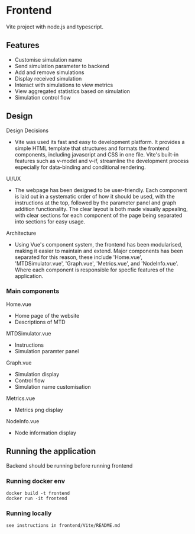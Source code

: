 # Frontend
Vite project with node.js and typescript.

## Features
- Customise simulation name
- Send simulation parameter to backend
- Add and remove simulations
- Display received simulation
- Interact with simulations to view metrics
- View aggregated statistics based on simulation
- Simulation control flow

## Design 
Design Decisions
- Vite was used its fast and easy to development platform. It provides a simple HTML template that structures and formats the frontend components, including javascript and CSS in one file. Vite's built-in features such as v-model and v-if, streamline the development process especially for data-binding and conditional rendering.

UI/UX
- The webpage has been designed to be user-friendly. Each component is laid out in a systematic order of how it should be used, with the instructions at the top, followed by the parameter panel and graph addition functionality. The clear layout is both made visually appealing, with clear sections for each component of the page being separated into sections for easy usage.

Architecture
- Using Vue's component system, the frontend has been modularised, making it easier to maintain and extend. Major components has been separated for this reason, these include 'Home.vue', 'MTDSimulator.vue', 'Graph.vue', 'Metrics.vue', and 'NodeInfo.vue'. Where each component is responsible for specfic features of the application.
### Main components 
Home.vue
- Home page of the website
- Descriptions of MTD

MTDSimulator.vue
- Instructions
- Simulation paramter panel

Graph.vue
- Simulation display
- Control flow
- Simulation name customisation

Metrics.vue
- Metrics png display

NodeInfo.vue
- Node information display

## Running the application
Backend should be running before running frontend
### Running docker env 
```
docker build -t frontend
docker run -it frontend 
```

### Running locally
```
see instructions in frontend/Vite/README.md
```


